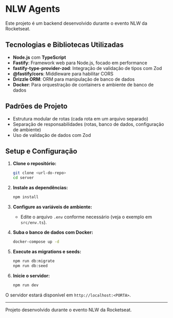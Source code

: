 # NLW Agents

Este projeto é um backend desenvolvido durante o evento NLW da Rocketseat.

## Tecnologias e Bibliotecas Utilizadas
- **Node.js** com **TypeScript**
- **Fastify**: Framework web para Node.js, focado em performance
- **fastify-type-provider-zod**: Integração de validação de tipos com Zod
- **@fastify/cors**: Middleware para habilitar CORS
- **Drizzle ORM**: ORM para manipulação de banco de dados
- **Docker**: Para orquestração de containers e ambiente de banco de dados

## Padrões de Projeto
- Estrutura modular de rotas (cada rota em um arquivo separado)
- Separação de responsabilidades (rotas, banco de dados, configuração de ambiente)
- Uso de validação de dados com Zod

## Setup e Configuração

1. **Clone o repositório:**
   ```bash
   git clone <url-do-repo>
   cd server
   ```

2. **Instale as dependências:**
   ```bash
   npm install
   ```

3. **Configure as variáveis de ambiente:**
   - Edite o arquivo `.env` conforme necessário (veja o exemplo em `src/env.ts`).

4. **Suba o banco de dados com Docker:**
   ```bash
   docker-compose up -d
   ```

5. **Execute as migrations e seeds:**
   ```bash
   npm run db:migrate
   npm run db:seed
   ```

6. **Inicie o servidor:**
   ```bash
   npm run dev
   ```

O servidor estará disponível em `http://localhost:<PORTA>`.

---

Projeto desenvolvido durante o evento NLW da Rocketseat.
